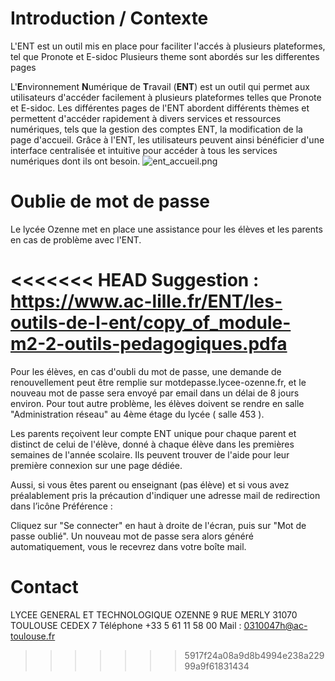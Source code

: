 # Introduction / Contexte
L'ENT est un outil mis en place pour faciliter l'accés à plusieurs plateformes, tel que Pronote et E-sidoc
Plusieurs theme sont abordés sur les differentes pages

L'**E**nvironnement **N**umérique de **T**ravail (**ENT**) est un outil qui permet aux utilisateurs d'accéder facilement à plusieurs plateformes telles que Pronote et E-sidoc. Les différentes pages de l'ENT abordent différents thèmes et permettent d'accéder rapidement à divers services et ressources numériques, tels que la gestion des comptes ENT, la modification de la page d'accueil. Grâce à l'ENT, les utilisateurs peuvent ainsi bénéficier d'une interface centralisée et intuitive pour accéder à tous les services numériques dont ils ont besoin.
![ent_accueil.png](/ent_accueil.png)
# Oublie de mot de passe
Le lycée Ozenne met en place une assistance pour les élèves et les parents en cas de problème avec l'ENT.

<<<<<<< HEAD
Suggestion : https://www.ac-lille.fr/ENT/les-outils-de-l-ent/copy_of_module-m2-2-outils-pedagogiques.pdfa
=======
Pour les élèves, en cas d'oubli du mot de passe, une demande de renouvellement peut être remplie sur motdepasse.lycee-ozenne.fr, et le nouveau mot de passe sera envoyé par email dans un délai de 8 jours environ. 
Pour tout autre problème, les élèves doivent se rendre en salle "Administration réseau" au 4ème étage du lycée ( salle 453 ). 

Les parents reçoivent leur compte ENT unique pour chaque parent et distinct de celui de l'élève, donné à chaque élève dans les premières semaines de l'année scolaire. Ils peuvent trouver de l'aide pour leur première connexion sur une page dédiée.


Aussi, si vous êtes parent ou enseignant (pas élève) et si vous avez préalablement pris la précaution d'indiquer une adresse mail de redirection dans l’icône Préférence :

Cliquez sur "Se connecter" en haut à droite de l'écran, puis sur "Mot de passe oublié". Un nouveau mot de passe sera alors généré automatiquement, vous le recevrez dans votre boîte mail.

# Contact
LYCEE GENERAL ET TECHNOLOGIQUE OZENNE
9  RUE MERLY 31070 TOULOUSE CEDEX 7
Téléphone +33 5 61 11 58 00
Mail : 0310047h@ac-toulouse.fr
>>>>>>> 5917f24a08a9d8b4994e238a22999a9f61831434
